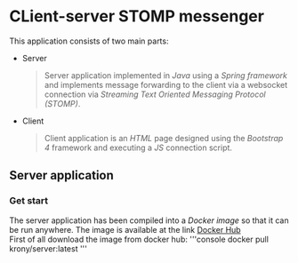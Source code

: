 # CLient-server STOMP messenger
This application consists of two main parts:
* Server
  >Server application implemented in *Java* using a *Spring framework* and implements message forwarding to the client via a websocket connection via *Streaming Text Oriented Messaging Protocol (STOMP)*.
* Client
  >Client application is an *HTML* page designed using the *Bootstrap 4* framework and executing a *JS* connection script.
## Server application
### Get start
The server application has been compiled into a *Docker image* so that it can be run anywhere. The image is available at the link [Docker Hub](https://hub.docker.com/repository/docker/krony/server/general "Server Image")  
First of all download the image from docker hub:
'''console
docker pull krony/server:latest
'''
